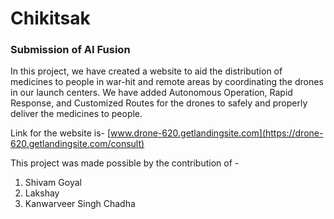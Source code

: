 # Chikitsak
### Submission of AI Fusion

In this project, we have created a website to aid the distribution of medicines to people in war-hit and remote areas by coordinating the drones in our launch centers.
We have added Autonomous Operation, Rapid Response, and Customized Routes for the drones to safely and properly deliver the medicines to people.

Link for the website is- [www.drone-620.getlandingsite.com](https://drone-620.getlandingsite.com/consult)



This project was made possible by the contribution of -
1. Shivam Goyal
2. Lakshay
3. Kanwarveer Singh Chadha
